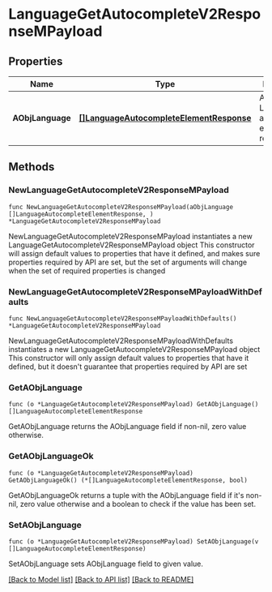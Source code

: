 # LanguageGetAutocompleteV2ResponseMPayload

## Properties

Name | Type | Description | Notes
------------ | ------------- | ------------- | -------------
**AObjLanguage** | [**[]LanguageAutocompleteElementResponse**](LanguageAutocompleteElementResponse.md) | An array of Language autocomplete element response. | 

## Methods

### NewLanguageGetAutocompleteV2ResponseMPayload

`func NewLanguageGetAutocompleteV2ResponseMPayload(aObjLanguage []LanguageAutocompleteElementResponse, ) *LanguageGetAutocompleteV2ResponseMPayload`

NewLanguageGetAutocompleteV2ResponseMPayload instantiates a new LanguageGetAutocompleteV2ResponseMPayload object
This constructor will assign default values to properties that have it defined,
and makes sure properties required by API are set, but the set of arguments
will change when the set of required properties is changed

### NewLanguageGetAutocompleteV2ResponseMPayloadWithDefaults

`func NewLanguageGetAutocompleteV2ResponseMPayloadWithDefaults() *LanguageGetAutocompleteV2ResponseMPayload`

NewLanguageGetAutocompleteV2ResponseMPayloadWithDefaults instantiates a new LanguageGetAutocompleteV2ResponseMPayload object
This constructor will only assign default values to properties that have it defined,
but it doesn't guarantee that properties required by API are set

### GetAObjLanguage

`func (o *LanguageGetAutocompleteV2ResponseMPayload) GetAObjLanguage() []LanguageAutocompleteElementResponse`

GetAObjLanguage returns the AObjLanguage field if non-nil, zero value otherwise.

### GetAObjLanguageOk

`func (o *LanguageGetAutocompleteV2ResponseMPayload) GetAObjLanguageOk() (*[]LanguageAutocompleteElementResponse, bool)`

GetAObjLanguageOk returns a tuple with the AObjLanguage field if it's non-nil, zero value otherwise
and a boolean to check if the value has been set.

### SetAObjLanguage

`func (o *LanguageGetAutocompleteV2ResponseMPayload) SetAObjLanguage(v []LanguageAutocompleteElementResponse)`

SetAObjLanguage sets AObjLanguage field to given value.



[[Back to Model list]](../README.md#documentation-for-models) [[Back to API list]](../README.md#documentation-for-api-endpoints) [[Back to README]](../README.md)


